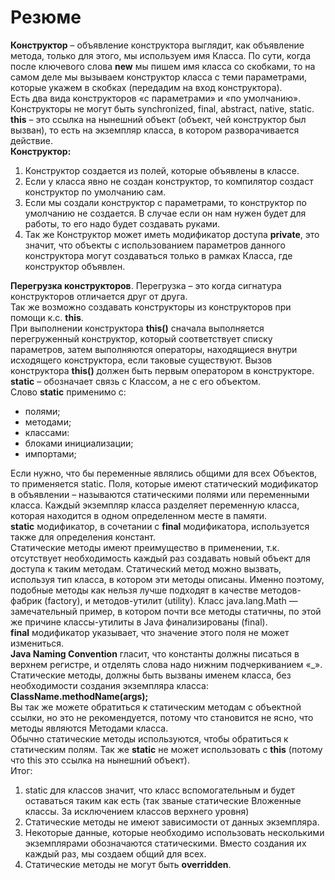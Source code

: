 # Резюме
**Конструктор** – объявление конструктора выглядит, как объявление метода, только для этого, мы используем имя Класса. По сути, когда после ключевого слова **new** мы пишем имя класса со скобками, то на самом деле мы вызываем конструктор класса с теми параметрами, которые укажем в скобках (передадим на вход конструктора).  
Есть два вида конструкторов «с параметрами» и «по умолчанию». Конструкторы не могут быть synchronized, final, abstract, native, static.  
**this** – это ссылка на нынешний объект (объект, чей конструктор был вызван), то есть на экземпляр класса, в котором разворачивается действие.  
**Конструктор:**
1. Конструктор создается из полей, которые объявлены в классе.
2. Если у класса явно не создан конструктор, то компилятор создаст конструктор по умолчанию сам.
3. Если мы создали конструктор с параметрами, то конструктор по умолчанию не создается.
В случае если он нам нужен будет для работы, то его надо будет создавать руками.
4. Так же Конструктор может иметь модификатор доступа **private**, это значит, что объекты с использованием параметров данного конструктора могут создаваться только в рамках Класса, где конструктор объявлен.

**Перегрузка конструкторов**. Перегрузка – это когда сигнатура конструкторов отличается друг от друга.  
Так же возможно создавать конструкторы из конструкторов при помощи к.с. **this**.  
При выполнении конструктора **this()** сначала выполняется перегруженный конструктор, который соответствует списку параметров, затем выполняются операторы, находящиеся внутри исходящего конструктора, если таковые существуют. Вызов конструктора **this()** должен быть первым оператором в конструкторе.  
**static** – обозначает связь с Классом, а не с его объектом.  
Слово **static** применимо с:
- полями;
- методами;
- классами:
- блоками инициализации;
- импортами;

Если нужно, что бы переменные являлись общими для всех Объектов, то применяется static. Поля, которые имеют статический модификатор в объявлении – называются статическими полями или переменными класса. Каждый экземпляр класса разделяет переменную класса, которая находится в одном определенном месте в памяти.  
**static** модификатор, в сочетании с **final** модификатора, используется также для определения
констант.  
Статические методы имеют преимущество в применении, т.к. отсутствует необходимость каждый раз создавать новый объект для доступа к таким методам. Статический метод можно вызвать, используя тип класса, в котором эти методы описаны. Именно поэтому, подобные методы как нельзя лучше подходят в качестве методов-фабрик (factory), и методов-утилит (utility). Класс java.lang.Math — замечательный пример, в котором почти все методы статичны, по этой же причине классы-утилиты в Java финализированы (final).  
**final** модификатор указывает, что значение этого поля не может измениться.  
**Java Naming Convention** гласит, что константы должны писаться в верхнем регистре, и отделять слова надо нижним подчеркиванием «_».  
Статические методы, должны быть вызваны именем класса, без необходимости создания экземпляра класса:  
**ClassName.methodName(args);**  
Вы так же можете обратиться к статическим методам с объектной ссылки, но это не рекомендуется, потому что становится не ясно, что методы являются Методами класса.  
Обычно статические методы используются, чтобы обратиться к статическим полям. Так же **static** не может использовать с **this** (потому что this это ссылка на нынешний объект).  
Итог:
1. static для классов значит, что класс вспомогательным и будет оставаться таким как есть (так званые статические Вложенные классы. За исключением классов верхнего уровня)
2. Статические методы не имеют зависимости от данных экземпляра.
3. Некоторые данные, которые необходимо использовать несколькими экземплярами обозначаются статическими. Вместо создания их каждый раз, мы создаем общий для всех.
4. Статические методы не могут быть **overridden**.

